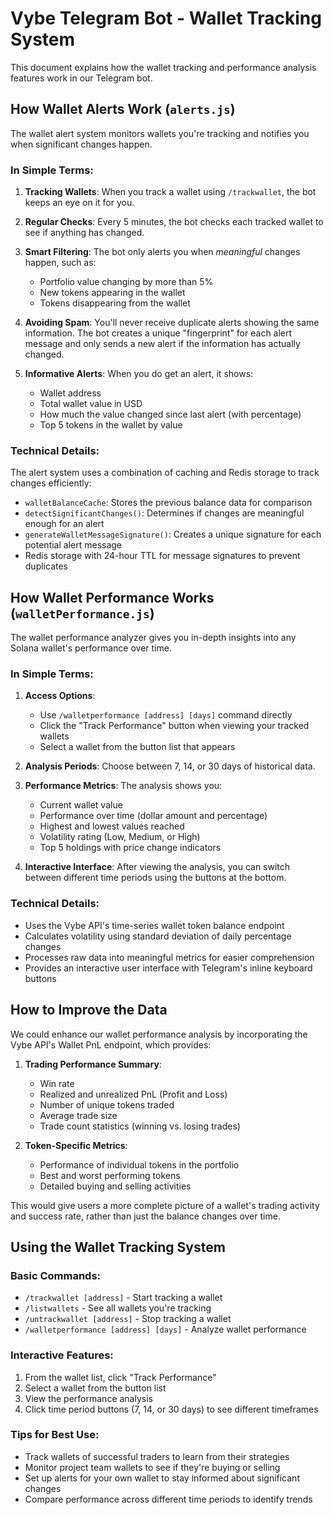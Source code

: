 # Vybe Telegram Bot - Wallet Tracking System

This document explains how the wallet tracking and performance analysis features work in our Telegram bot.

## How Wallet Alerts Work (`alerts.js`)

The wallet alert system monitors wallets you're tracking and notifies you when significant changes happen.

### In Simple Terms:

1. **Tracking Wallets**: When you track a wallet using `/trackwallet`, the bot keeps an eye on it for you.

2. **Regular Checks**: Every 5 minutes, the bot checks each tracked wallet to see if anything has changed.

3. **Smart Filtering**: The bot only alerts you when *meaningful* changes happen, such as:
   - Portfolio value changing by more than 5%
   - New tokens appearing in the wallet
   - Tokens disappearing from the wallet

4. **Avoiding Spam**: You'll never receive duplicate alerts showing the same information. The bot creates a unique "fingerprint" for each alert message and only sends a new alert if the information has actually changed.

5. **Informative Alerts**: When you do get an alert, it shows:
   - Wallet address
   - Total wallet value in USD
   - How much the value changed since last alert (with percentage)
   - Top 5 tokens in the wallet by value

### Technical Details:

The alert system uses a combination of caching and Redis storage to track changes efficiently:

- `walletBalanceCache`: Stores the previous balance data for comparison
- `detectSignificantChanges()`: Determines if changes are meaningful enough for an alert
- `generateWalletMessageSignature()`: Creates a unique signature for each potential alert message
- Redis storage with 24-hour TTL for message signatures to prevent duplicates

## How Wallet Performance Works (`walletPerformance.js`)

The wallet performance analyzer gives you in-depth insights into any Solana wallet's performance over time.

### In Simple Terms:

1. **Access Options**:
   - Use `/walletperformance [address] [days]` command directly
   - Click the "Track Performance" button when viewing your tracked wallets
   - Select a wallet from the button list that appears

2. **Analysis Periods**: Choose between 7, 14, or 30 days of historical data.

3. **Performance Metrics**: The analysis shows you:
   - Current wallet value
   - Performance over time (dollar amount and percentage)
   - Highest and lowest values reached
   - Volatility rating (Low, Medium, or High)
   - Top 5 holdings with price change indicators

4. **Interactive Interface**: After viewing the analysis, you can switch between different time periods using the buttons at the bottom.

### Technical Details:

- Uses the Vybe API's time-series wallet token balance endpoint
- Calculates volatility using standard deviation of daily percentage changes
- Processes raw data into meaningful metrics for easier comprehension
- Provides an interactive user interface with Telegram's inline keyboard buttons

## How to Improve the Data

We could enhance our wallet performance analysis by incorporating the Vybe API's Wallet PnL endpoint, which provides:

1. **Trading Performance Summary**:
   - Win rate
   - Realized and unrealized PnL (Profit and Loss)
   - Number of unique tokens traded
   - Average trade size
   - Trade count statistics (winning vs. losing trades)

2. **Token-Specific Metrics**:
   - Performance of individual tokens in the portfolio
   - Best and worst performing tokens
   - Detailed buying and selling activities

This would give users a more complete picture of a wallet's trading activity and success rate, rather than just the balance changes over time.

## Using the Wallet Tracking System

### Basic Commands:

- `/trackwallet [address]` - Start tracking a wallet
- `/listwallets` - See all wallets you're tracking
- `/untrackwallet [address]` - Stop tracking a wallet
- `/walletperformance [address] [days]` - Analyze wallet performance

### Interactive Features:

1. From the wallet list, click "Track Performance"
2. Select a wallet from the button list
3. View the performance analysis
4. Click time period buttons (7, 14, or 30 days) to see different timeframes

### Tips for Best Use:

- Track wallets of successful traders to learn from their strategies
- Monitor project team wallets to see if they're buying or selling
- Set up alerts for your own wallet to stay informed about significant changes
- Compare performance across different time periods to identify trends 
